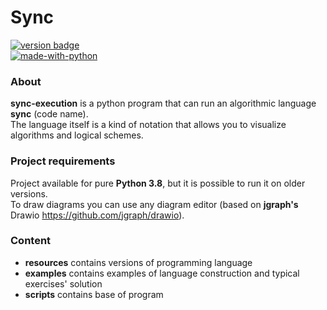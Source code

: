 # Sync

[![version badge](https://img.shields.io/badge/Version-0.5.1-orange.svg)](https://github.com/octo-gone/sync-execution/)
<br/>
[![made-with-python](https://img.shields.io/badge/Made%20with-Python_3.8.3-1f425f.svg)](https://www.python.org/)

### About
__sync-execution__ is a python program that can run an algorithmic language __sync__ (code name).
<br/>
The language itself is a kind of notation that allows you to visualize algorithms and logical schemes.

### Project requirements
Project available for pure __Python 3.8__, but it is possible to run it on older versions.
<br/>
To draw diagrams you can use any diagram editor (based on __jgraph's__ Drawio https://github.com/jgraph/drawio). 

### Сontent
- __resources__ contains versions of programming language
- __examples__ contains examples of language construction and typical exercises' solution
- __scripts__ contains base of program 